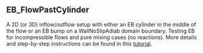 ## EB\_FlowPastCylinder
A 2D (or 3D) inflow/outflow setup with either an EB cylinder in the middle of the flow or an EB
bump on a WallNoSlipAdiab domain boundary. Testing EB for incompressible flows and pure mixing cases (no reactions).
More details and step-by-step instructions can be found in this [tutorial](https://amrex-combustion.github.io/PeleLMeX/manual/html/Tutorials_FlowPastCyl.html).
